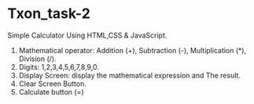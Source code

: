 # Txon_task-2

 Simple Calculator 
 Using HTML,CSS & JavaScript.
 
1. Mathematical operator: Addition (+), 
Subtraction (-), Multiplication (*), 
Division (/).
2. Digits: 1,2,3,4,5,6,7,8,9,0.
3. Display Screen: display the
mathematical expression and
The result.
4. Clear Screen Button.
5. Calculate button (=)

